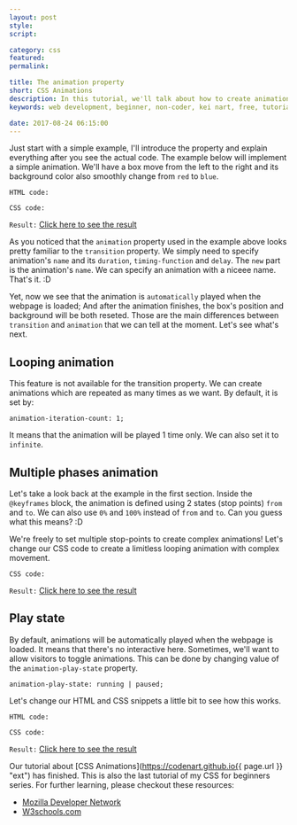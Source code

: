 ```yaml
---
layout: post
style:
script:

category: css
featured:
permalink:

title: The animation property
short: CSS Animations
description: In this tutorial, we'll talk about how to create animations with complex movements in CSS. <br>This tutorial requires modern browsers - Firefox, Chrome, Opera, IE10+. <br>The examples below won't work on IE9 and older.
keywords: web development, beginner, non-coder, kei nart, free, tutorial, coding, programming, code nart, html, css, @keyframes, animation

date: 2017-08-24 06:15:00
---
```


Just start with a simple example, I'll introduce the property and explain
everything after you see the actual code. The example below will implement a
simple animation. We'll have a box move from the left to the right and its
background color also smoothly change from `red` to `blue`.

`HTML code:`
<script src="https://gist.github.com/codenart/717683c2ccd8865de5efebb3a54338eb.js">
</script>

`CSS code:`
<script src="https://gist.github.com/codenart/4cc1737589c84601678d68f3f9d7c461.js">
</script>

`Result:` [Click here to see the result](https://codepen.io/codenart/full/yPoPgR/ "ext")

As you noticed that the `animation` property used in the example above looks pretty
familiar to the `transition` property. We simply need to specify animation's `name`
and its `duration`, `timing-function` and `delay`. The `new` part is the animation's
`name`. We can specify an animation with a niceee name. That's it. :D

Yet, now we see that the animation is `automatically` played when the webpage is
loaded; And after the animation finishes, the box's position and background will
be both reseted. Those are the main differences between `transition` and `animation`
that we can tell at the moment. Let's see what's next.

## Looping animation

This feature is not available for the transition property. We can create animations
which are repeated as many times as we want. By default, it is set by:

`animation-iteration-count: 1;`

It means that the animation will be played 1 time only. We can also set it to
`infinite`.

## Multiple phases animation

Let's take a look back at the example in the first section. Inside the `@keyframes`
block, the animation is defined using 2 states (stop points) `from` and `to`. We
can also use `0%` and `100%` instead of `from` and `to`. Can you guess what this
means? :D

We're freely to set multiple stop-points to create complex animations! Let's
change our CSS code to create a limitless looping animation with complex movement.

`CSS code:`
<script src="https://gist.github.com/codenart/1c92184d472a7d5153dc80c3fe2e05de.js">
</script>

`Result:` [Click here to see the result](https://codepen.io/codenart/full/gXxoqE/ "ext")

## Play state

By default, animations will be automatically played when the webpage is loaded.
It means that there's no interactive here. Sometimes, we'll want to allow
visitors to toggle animations. This can be done by changing value of the
`animation-play-state` property.

`animation-play-state: running | paused;`

Let's change our HTML and CSS snippets a little bit to see how this works.

`HTML code:`
<script src="https://gist.github.com/codenart/43976e45c98aa23268f4c0d9aeb5f90f.js">
</script>

`CSS code:`
<script src="https://gist.github.com/codenart/86c894257edf0a92cecac36d02f4418b.js">
</script>

`Result:` [Click here to see the result](https://codepen.io/codenart/full/POKQZY/ "ext")

Our tutorial about [CSS Animations](https://codenart.github.io{{ page.url }} "ext")
has finished. This is also the last tutorial of my CSS for beginners series. For
further learning, please checkout these resources:

- [Mozilla Developer Network](https://developer.mozilla.org/en-US/docs/Web/CSS "ext")
- [W3schools.com](https://www.w3schools.com/css/default.asp "ext")
